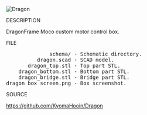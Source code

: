 ![Dragon](https://github.com/KyomaHooin/Dragon/blob/master/openscad/dragon_box_screen.png "box")

DESCRIPTION

DragonFrame Moco custom motor control box.

FILE
<pre>
              schema/ - Schematic directory.
          dragon.scad - SCAD model.
       dragon_top.stl - Top part STL.
    dragon_bottom.stl - Bottom part STL.
    dragon_bridge.stl - Bridge part STL.
dragon_box_screen.png - Box screenshot.
</pre>
SOURCE

https://github.com/KyomaHooin/Dragon
